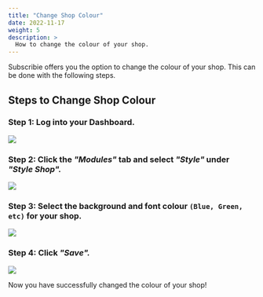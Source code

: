 ```yaml
---
title: "Change Shop Colour"
date: 2022-11-17
weight: 5
description: >
  How to change the colour of your shop.
---
```


Subscribie offers you the option to change the colour of your shop. This can be done with the following steps.

## Steps to Change Shop Colour

### Step 1: Log into your Dashboard.

![](https://subscribie.co.uk/blog/content/images/size/w1000/2022/11/image-64.png)

### Step 2: Click the *"Modules"* tab and select *"Style"* under *"Style Shop".*

![](https://subscribie.co.uk/blog/content/images/size/w1000/2022/11/image-90.png)

### Step 3: Select the background and font colour ```(Blue, Green, etc)``` for your shop.

![](https://subscribie.co.uk/blog/content/images/size/w1000/2022/11/image-91.png)

### Step 4: Click *"Save".*

![](https://subscribie.co.uk/blog/content/images/size/w1000/2022/11/image-92.png)

Now you have successfully changed the colour of your shop!